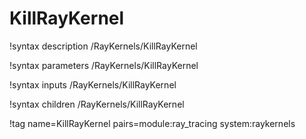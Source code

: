 # KillRayKernel

!syntax description /RayKernels/KillRayKernel

!syntax parameters /RayKernels/KillRayKernel

!syntax inputs /RayKernels/KillRayKernel

!syntax children /RayKernels/KillRayKernel

!tag name=KillRayKernel pairs=module:ray_tracing system:raykernels
